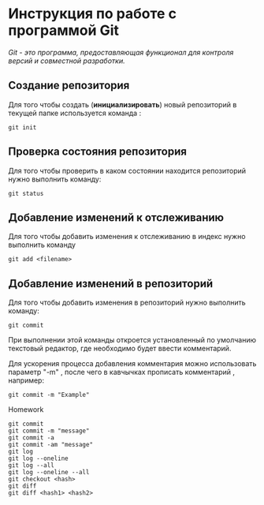 # Инструкция по работе с программой Git

_Git   - это программа, предоставляющая функционал для контроля версий и совместной разработки._

## Создание репозитория

Для того чтобы создать (**инициализировать**) новый репозиторий в текущей папке используется команда : 

    git init

 ## Проверка состояния репозитория

 Для того чтобы проверить в каком состоянии находится репозиторий нужно выполнить команду:

    git status

## Добавление изменений к отслеживанию

Для того чтобы добавить изменения к отслеживанию в индекс нужно выполнить команду 

    git add <filename>

## Добавление изменений в репозиторий

Для того чтобы добавить изменения в репозиторий нужно выполнить команду:

    git commit

При выполнении этой команды откроется установленный по умолчанию текстовый редактор, где необходимо будет ввести комментарий. 

Для ускорения процесса добавления комментария можно использовать параметр "-m" , после чего в кавчычках прописать комментарий , например:

    git commit -m "Example"

Homework

    
    git commit
    git commit -m "message"
    git commit -a
    git commit -am "message"
    git log
    git log --oneline
    git log --all
    git log --oneline --all
    git checkout <hash>
    git diff
    git diff <hash1> <hash2>

